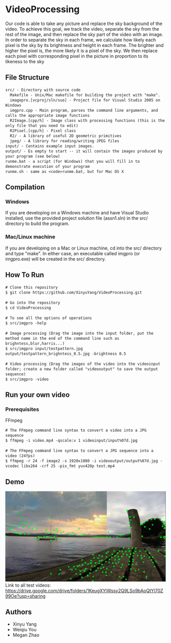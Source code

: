 # VideoProcessing 
Our code is able to take any picture and replace the sky background of the video. To achieve this goal, we track the video, separate the sky from the rest of the image, and then replace the sky part of the video with an image. In order to separate the sky in each frame, we calculate how likely each pixel is the sky by its brightness and height in each frame. The brighter and higher the pixel is, the more likely it is a pixel of the sky. We then replace each pixel with corresponding pixel in the picture in proportion to its likeness to the sky 

## File Structure
    src/ - Directory with source code
      Makefile - Unix/Mac makefile for building the project with "make". 
      imagepro.[vcproj/sln/suo] - Project file for Visual Studio 2005 on Windows
      imgpro.cpp - Main program, parses the command line arguments, and calls the appropriate image functions
      R2Image.[cpp/h] - Image class with processing functions (this is the only file that you need to edit)
      R2Pixel.[cpp/h] - Pixel class 
      R2/ - A library of useful 2D geometric primitives
      jpeg/ - A library for reading/writing JPEG files
    input/ - Contains example input images. 
    output/ - Es empty to start -- it will contain the images produced by your program (see below)
    runme.bat - a script (for Windows) that you will fill in to demonstrate execution of your program
    runme.sh - same as <code>runme.bat, but for Mac OS X
    
## Compilation
### Windows
If you are developing on a Windows machine and have Visual Studio
installed, use the provided project solution file (assn1.sln) in the
src/ directory to build the program. 
### Mac/Linux machine
If you are developing on a Mac or Linux machine, cd into the src/ directory and type "make". In either case, an executable called imgpro (or imgpro.exe) will be created in the src/ directory.


## How To Run
```
# Clone this repository
$ git clone https://github.com/XinyuYang/VideoProcessing.git

# Go into the repository
$ cd VideoProcessing

# To see all the options of operations
$ src/imgpro -help

# Image processing (Drag the image into the input folder, put the method name in the end of the command line such as brighntess,blur,harris...)
$ src/imgpro input/testpattern.jpg output/testpattern_brighntess_0.5.jpg -brightness 0.5

# Video processing (Drag the images of the video into the videoinput folder; create a new folder called "videooutput" to save the output sequence)
$ src/imgpro -video

```

## Run your own video
### Prerequisites
FFmpeg
```
# The FFmpeg command line syntax to convert a video into a JPG sequence
$ ffmpeg -i video.mp4 -qscale:v 1 videoinput/input%07d.jpg

# The FFmpeg command line syntax to convert a JPG sequence into a video (24fps)
$ ffmpeg -r 24 -f image2 -s 1920x1080 -i videooutput/output%07d.jpg -vcodec libx264 -crf 25 -pix_fmt yuv420p test.mp4
```

## Demo
![Alt text](img-demo/skyreplacement.png?raw=true "Title")
Link to all test videos:
https://drive.google.com/drive/folders/1KeugXYiWssy2Q9LSo9bAoQtYl70Z99Oe?usp=sharing

## Authors
* Xinyu Yang
* Weiqiu You
* Megan Zhao
